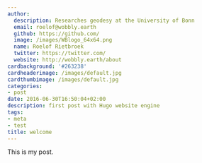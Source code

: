 ```yaml
---
author:
  description: Researches geodesy at the University of Bonn
  email: roelof@wobbly.earth
  github: https://github.com/
  image: /images/WBlogo_64x64.png
  name: Roelof Rietbroek
  twitter: https://twitter.com/
  website: http://wobbly.earth/about
cardbackground: '#263238'
cardheaderimage: /images/default.jpg
cardthumbimage: /images/default.jpg
categories:
- post
date: 2016-06-30T16:50:04+02:00
description: first post with Hugo website engine
tags:
- meta
- test
title: welcome
---
```


This is my post.

